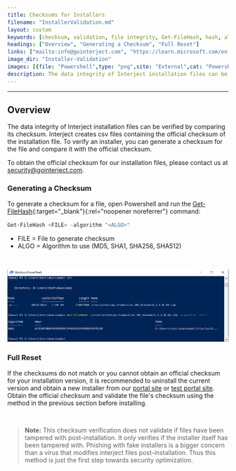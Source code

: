 ```yaml
---
title: Checksums for Installers
filename: "InstallerValidation.md"
layout: custom
keywords: [checksum, validation, file integrity, Get-FileHash, hash, algorithm, value]
headings: ["Overview", "Generating a Checksum", "Full Reset"]
links: ["mailto:info@gointerject.com", "https://learn.microsoft.com/en-us/powershell/module/microsoft.powershell.utility/get-filehash?view=powershell-7.3", "https://portal.gointerject.com/download-interject.html", "https://test-portal.gointerject.com/download-interject.html"]
image_dir: "Installer-Validation"
images: [{file: "Powershell",type: "png",site: "External",cat: "Powershell",sub: "",report: "",ribbon: "",config: ""}]
description: The data integrity of Interject installation files can be verified by comparing its checksum. Interject creates csv files containing the official checksum of the installation file. To verify an installer, you can generate a checksum for the file and compared it with the official checksum.
---
```

* * *

## Overview

The data integrity of Interject installation files can be verified by comparing its checksum. Interject creates csv files containing the official checksum of the installation file. To verify an installer, you can generate a checksum for the file and compare it with the official checksum.

To obtain the official checksum for our installation files, please contact us at [security@gointerject.com](mailto:info@gointerject.com).

### Generating a Checksum

To generate a checksum for a file, open Powershell and run the [Get-FileHash](https://learn.microsoft.com/en-us/powershell/module/microsoft.powershell.utility/get-filehash?view=powershell-7.3){:target="_blank"}{:rel="noopener noreferrer"} command:

```powershell
Get-FileHash <FILE> -algorithm "<ALGO>"
```

* FILE = File to generate checksum
* ALGO = Algorithm to use (MD5, SHA1, SHA256, SHA512)

<br>

![](/images/Installer-Validation/Powershell.png)
<br>

### Full Reset

If the checksums do not match or you cannot obtain an official checksum for your installation version, it is recommended to uninstall the current version and obtain a new installer from our [portal site](https://portal.gointerject.com/download-interject.html) or [test portal site](https://test-portal.gointerject.com/download-interject.html). Obtain the official checksum and validate the file's checksum using the method in the previous section before installing.

<br>

<blockquote class=highlight_note>
<b>Note:</b> This checksum verification does not validate if files have been tampered with post-installation. It only verifies if the installer itself has been tampered with. Phishing with fake installers is a bigger concern than a virus that modifies interject files post-installation. Thus this method is just the first step towards security optimization.
</blockquote>
